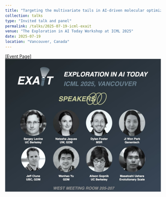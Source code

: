 ```yaml
---
title: "Targeting the multivariate tails in AI-driven molecular optimization"
collection: talks
type: "Invited talk and panel"
permalink: /talks/2025-07-19-icml-exait
venue: "The Exploration in AI Today Workshop at ICML 2025"
date: 2025-07-19
location: "Vancouver, Canada"
---
```


[[Event Page]](https://exait-workshop.github.io/)
![Event Poster](/files/exait_poster.jpeg)